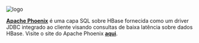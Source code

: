 ![logo](http://phoenix.apache.org/images/logo.png)

<b>[Apache Phoenix](http://phoenix.apache.org/)</b> é uma capa SQL sobre HBase fornecida como um driver JDBC integrado ao cliente visando consultas de baixa latência sobre dados HBase. Visite o site do Apache Phoenix <b>[aqui](http://phoenix.apache.org/)</b>.


